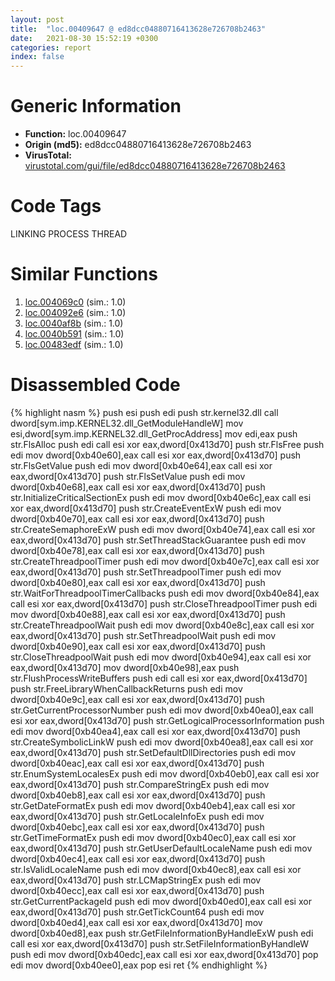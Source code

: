 ```yaml
---
layout: post
title:  "loc.00409647 @ ed8dcc04880716413628e726708b2463"
date:   2021-08-30 15:52:19 +0300
categories: report
index: false
---
```


# Generic Information
- **Function:** loc.00409647
- **Origin (md5):** ed8dcc04880716413628e726708b2463
- **VirusTotal:** [virustotal.com/gui/file/ed8dcc04880716413628e726708b2463][virustotal_ref]

# Code Tags
<span class="tag" id="LINKING">LINKING</span>
<span class="tag" id="PROCESS">PROCESS</span>
<span class="tag" id="THREAD">THREAD</span>


# Similar Functions

1. [loc.004069c0][similar_1_ref] (sim.: 1.0)
2. [loc.004092e6][similar_2_ref] (sim.: 1.0)
3. [loc.0040af8b][similar_3_ref] (sim.: 1.0)
4. [loc.0040b591][similar_4_ref] (sim.: 1.0)
5. [loc.00483edf][similar_5_ref] (sim.: 1.0)


# Disassembled Code

{% highlight nasm %}
push esi
push edi
push str.kernel32.dll
call dword[sym.imp.KERNEL32.dll_GetModuleHandleW]
mov esi,dword[sym.imp.KERNEL32.dll_GetProcAddress]
mov edi,eax
push str.FlsAlloc
push edi
call esi
xor eax,dword[0x413d70]
push str.FlsFree
push edi
mov dword[0xb40e60],eax
call esi
xor eax,dword[0x413d70]
push str.FlsGetValue
push edi
mov dword[0xb40e64],eax
call esi
xor eax,dword[0x413d70]
push str.FlsSetValue
push edi
mov dword[0xb40e68],eax
call esi
xor eax,dword[0x413d70]
push str.InitializeCriticalSectionEx
push edi
mov dword[0xb40e6c],eax
call esi
xor eax,dword[0x413d70]
push str.CreateEventExW
push edi
mov dword[0xb40e70],eax
call esi
xor eax,dword[0x413d70]
push str.CreateSemaphoreExW
push edi
mov dword[0xb40e74],eax
call esi
xor eax,dword[0x413d70]
push str.SetThreadStackGuarantee
push edi
mov dword[0xb40e78],eax
call esi
xor eax,dword[0x413d70]
push str.CreateThreadpoolTimer
push edi
mov dword[0xb40e7c],eax
call esi
xor eax,dword[0x413d70]
push str.SetThreadpoolTimer
push edi
mov dword[0xb40e80],eax
call esi
xor eax,dword[0x413d70]
push str.WaitForThreadpoolTimerCallbacks
push edi
mov dword[0xb40e84],eax
call esi
xor eax,dword[0x413d70]
push str.CloseThreadpoolTimer
push edi
mov dword[0xb40e88],eax
call esi
xor eax,dword[0x413d70]
push str.CreateThreadpoolWait
push edi
mov dword[0xb40e8c],eax
call esi
xor eax,dword[0x413d70]
push str.SetThreadpoolWait
push edi
mov dword[0xb40e90],eax
call esi
xor eax,dword[0x413d70]
push str.CloseThreadpoolWait
push edi
mov dword[0xb40e94],eax
call esi
xor eax,dword[0x413d70]
mov dword[0xb40e98],eax
push str.FlushProcessWriteBuffers
push edi
call esi
xor eax,dword[0x413d70]
push str.FreeLibraryWhenCallbackReturns
push edi
mov dword[0xb40e9c],eax
call esi
xor eax,dword[0x413d70]
push str.GetCurrentProcessorNumber
push edi
mov dword[0xb40ea0],eax
call esi
xor eax,dword[0x413d70]
push str.GetLogicalProcessorInformation
push edi
mov dword[0xb40ea4],eax
call esi
xor eax,dword[0x413d70]
push str.CreateSymbolicLinkW
push edi
mov dword[0xb40ea8],eax
call esi
xor eax,dword[0x413d70]
push str.SetDefaultDllDirectories
push edi
mov dword[0xb40eac],eax
call esi
xor eax,dword[0x413d70]
push str.EnumSystemLocalesEx
push edi
mov dword[0xb40eb0],eax
call esi
xor eax,dword[0x413d70]
push str.CompareStringEx
push edi
mov dword[0xb40eb8],eax
call esi
xor eax,dword[0x413d70]
push str.GetDateFormatEx
push edi
mov dword[0xb40eb4],eax
call esi
xor eax,dword[0x413d70]
push str.GetLocaleInfoEx
push edi
mov dword[0xb40ebc],eax
call esi
xor eax,dword[0x413d70]
push str.GetTimeFormatEx
push edi
mov dword[0xb40ec0],eax
call esi
xor eax,dword[0x413d70]
push str.GetUserDefaultLocaleName
push edi
mov dword[0xb40ec4],eax
call esi
xor eax,dword[0x413d70]
push str.IsValidLocaleName
push edi
mov dword[0xb40ec8],eax
call esi
xor eax,dword[0x413d70]
push str.LCMapStringEx
push edi
mov dword[0xb40ecc],eax
call esi
xor eax,dword[0x413d70]
push str.GetCurrentPackageId
push edi
mov dword[0xb40ed0],eax
call esi
xor eax,dword[0x413d70]
push str.GetTickCount64
push edi
mov dword[0xb40ed4],eax
call esi
xor eax,dword[0x413d70]
mov dword[0xb40ed8],eax
push str.GetFileInformationByHandleExW
push edi
call esi
xor eax,dword[0x413d70]
push str.SetFileInformationByHandleW
push edi
mov dword[0xb40edc],eax
call esi
xor eax,dword[0x413d70]
pop edi
mov dword[0xb40ee0],eax
pop esi
ret
{% endhighlight %}


[similar_1_ref]: /report/loc.004069c0@39cc9d1efb3c13c15792b3ba0142fd3c
[similar_2_ref]: /report/loc.004092e6@f9b80f61ad003ebdee20dab4a0087d2a
[similar_3_ref]: /report/loc.0040af8b@5d44fc96ec059e83cbab5efb708e5e9e
[similar_4_ref]: /report/loc.0040b591@fec037c981b84fb9df87dac6521840c9
[similar_5_ref]: /report/loc.00483edf@152885a790b99953ce23874f0947b7bd
[virustotal_ref]: https://www.virustotal.com/gui/file/ed8dcc04880716413628e726708b2463